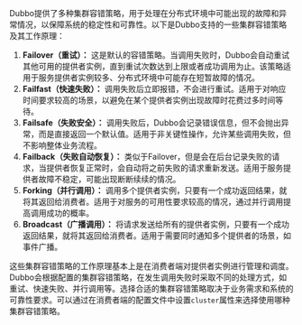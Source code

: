 Dubbo提供了多种集群容错策略，用于处理在分布式环境中可能出现的故障和异常情况，以保障系统的稳定性和可靠性。以下是Dubbo支持的一些集群容错策略及其工作原理：

  

1. **Failover（重试）：** 这是默认的容错策略。当调用失败时，Dubbo会自动重试其他可用的提供者实例，直到重试次数达到上限或者成功调用为止。该策略适用于服务提供者实例较多、分布式环境中可能存在短暂故障的情况。
2. **Failfast（快速失败）：** 调用失败后立即报错，不会进行重试。适用于对响应时间要求较高的场景，以避免在某个提供者实例出现故障时花费过多时间等待。
3. **Failsafe（失败安全）：** 调用失败后，Dubbo会记录错误信息，但不会抛出异常，而是直接返回一个默认值。适用于非关键性操作，允许某些调用失败，但不影响整体业务流程。
4. **Failback（失败自动恢复）：** 类似于Failover，但是会在后台记录失败的请求，当提供者恢复正常时，会自动将之前失败的请求重新发送。适用于服务提供者故障不稳定，可能出现断断续续的情况。
5. **Forking（并行调用）：** 调用多个提供者实例，只要有一个成功返回结果，就将其返回给消费者。适用于对服务的可用性要求较高的情况，通过并行调用提高调用成功的概率。
6. **Broadcast（广播调用）：** 将请求发送给所有的提供者实例，只要有一个成功返回结果，就将其返回给消费者。适用于需要同时通知多个提供者的场景，如事件广播。

  

这些集群容错策略的工作原理基本上是在消费者端对提供者实例进行管理和调度。Dubbo会根据配置的集群容错策略，在发生调用失败时采取不同的处理方式，如重试、快速失败、并行调用等。选择合适的集群容错策略取决于业务需求和系统的可靠性要求。可以通过在消费者端的配置文件中设置`cluster`属性来选择使用哪种集群容错策略。